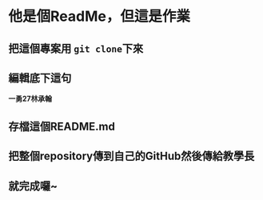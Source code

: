 # 他是個ReadMe，但這是作業

## 把這個專案用 `git clone`下來

## 編輯底下這句

**一勇27林承翰**

## 存檔這個README.md

## 把整個repository傳到自己的GitHub然後傳給教學長

## 就完成囉~